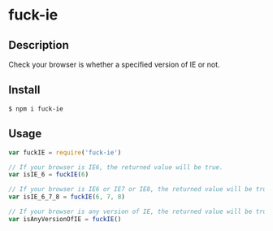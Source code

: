# fuck-ie

## Description

Check your browser is whether a specified version of IE or not.

## Install
```
$ npm i fuck-ie
```

## Usage
```javascript
var fuckIE = require('fuck-ie')

// If your browser is IE6, the returned value will be true.
var isIE_6 = fuckIE(6)

// If your browser is IE6 or IE7 or IE8, the returned value will be true.
var isIE_6_7_8 = fuckIE(6, 7, 8)

// If your browser is any version of IE, the returned value will be true.
var isAnyVersionOfIE = fuckIE()
```
